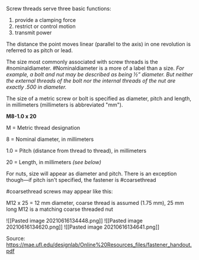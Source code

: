 
Screw threads serve three basic functions:
1. provide a clamping force
2. restrict or control motion
3. transmit power

The distance the point moves linear (parallel to the axis) in one revolution is referred to as pitch or lead.

The size most commonly associated with screw threads is the #nominaldiameter. #Nominaldiameter is a more of a label than a size. *For example, a bolt and nut may be described as being ½” diameter. But neither the external threads of the bolt nor the internal threads of the nut are exactly .500 in diameter.*

The size of a metric screw or bolt is specified as diameter, pitch and length, in millimeters (millimeters is abbreviated "mm"). 

**M8-1.0 x 20**

M = Metric thread designation

8 = Nominal diameter, in millimeters

1.0 = Pitch (distance from thread to thread), in millimeters

20 = Length, in millimeters _(see below)_

For nuts, size will appear as diameter and pitch. There is an exception though—if pitch isn't specified, the fastener is #coarsethread

#coarsethread screws may appear like this:

M12 x 25 = 12 mm diameter, coarse thread is assumed (1.75 mm), 25 mm long
M12 is a matching coarse threaded nut

![[Pasted image 20210616134448.png]] ![[Pasted image 20210616134620.png]] ![[Pasted image 20210616134641.png]]

Source: https://mae.ufl.edu/designlab/Online%20Resources_files/fastener_handout.pdf
